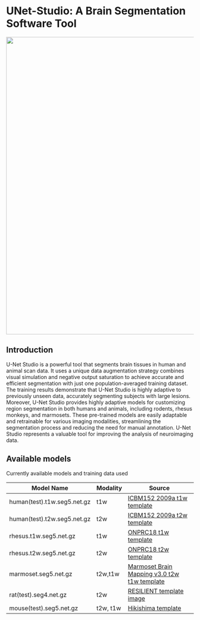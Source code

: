 # UNet-Studio: A Brain Segmentation Software Tool 
 
<img src="https://user-images.githubusercontent.com/275569/233228920-b0bee64b-8bc1-4d56-b139-0dea185f8777.png" width="800"/>


## Introduction

U-Net Studio is a powerful tool that segments brain tissues in human and animal scan data. It uses a unique data augmentation strategy combines visual simulation and negative output saturation to achieve accurate and efficient segmentation with just one population-averaged training dataset. The training results demonstrate that U-Net Studio is highly adaptive to previously unseen data, accurately segmenting subjects with large lesions. Moreover, U-Net Studio provides highly adaptive models for customizing region segmentation in both humans and animals, including rodents, rhesus monkeys, and marmosets. These pre-trained models are easily adaptable and retrainable for various imaging modalities, streamlining the segmentation process and reducing the need for manual annotation. U-Net Studio represents a valuable tool for improving the analysis of neuroimaging data.


## Available models

Currently available models and training data used

| Model Name | Modality | Source |
|------------|----------|--------|
| human(test).t1w.seg5.net.gz      | t1w      | [ICBM152 2009a t1w template](https://www.bic.mni.mcgill.ca/ServicesAtlases/ICBM152NLin2009) | 
| human(test).t2w.seg5.net.gz      | t2w      | [ICBM152 2009a t2w template](https://www.bic.mni.mcgill.ca/ServicesAtlases/ICBM152NLin2009) | 
| rhesus.t1w.seg5.net.gz     | t1w      | [ONPRC18 t1w template](https://pubmed.ncbi.nlm.nih.gov/33137475/) | 
| rhesus.t2w.seg5.net.gz     | t2w      | [ONPRC18 t2w template](https://pubmed.ncbi.nlm.nih.gov/33137475/) | 
| marmoset.seg5.net.gz     | t2w,t1w      | [Marmoset Brain Mapping v3.0 t2w t1w template](https://www.sciencedirect.com/science/article/pii/S1053811920311058)| 
| rat(test).seg4.net.gz | t2w | [RESILIENT template image](https://osf.io/U4GTW/) | 
| mouse(test).seg5.net.gz | t2w, t1w | [Hikishima template](https://pubmed.ncbi.nlm.nih.gov/28273899/) | 

